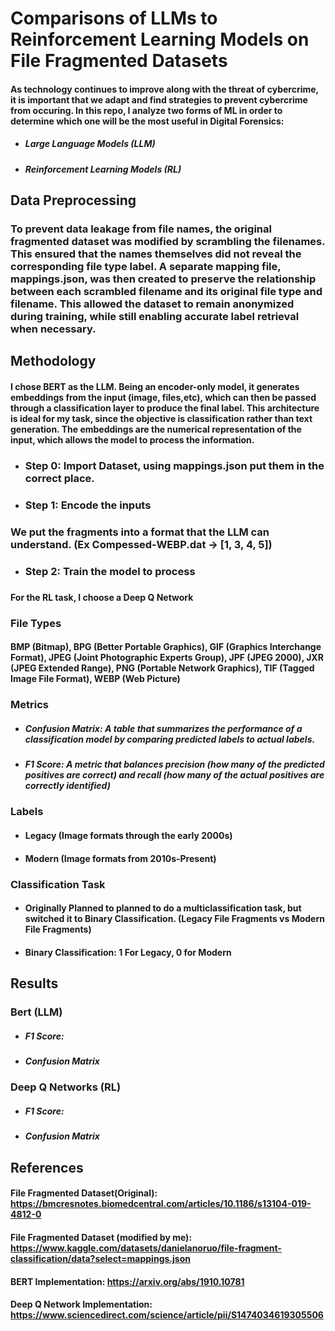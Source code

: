 # Comparisons of LLMs to Reinforcement Learning Models on File Fragmented Datasets 

#### As technology continues to improve along with the threat of cybercrime, it is important that we adapt and find strategies to prevent cybercrime from occuring. In this repo, I analyze two forms of ML in order to determine which one will be the most useful in Digital Forensics:

- ##### Large Language Models (LLM)
- ##### Reinforcement Learning Models (RL)


## Data Preprocessing

### To prevent data leakage from file names, the original fragmented dataset was modified by scrambling the filenames. This ensured that the names themselves did not reveal the corresponding file type label. A separate mapping file, mappings.json, was then created to preserve the relationship between each scrambled filename and its original file type and filename. This allowed the dataset to remain anonymized during training, while still enabling accurate label retrieval when necessary.


## Methodology
#### I chose BERT as the LLM. Being an encoder-only model, it generates embeddings from the input (image, files,etc), which can then be passed through a classification layer to produce the final label. This architecture is ideal for my task, since the objective is classification rather than text generation. The embeddings are the numerical representation of the input, which allows the model to process the information.

- ### Step 0: Import Dataset, using mappings.json put them in the correct place. 

- ### Step 1: Encode the inputs
### We put the fragments into a format that the LLM can understand. (Ex Compessed-WEBP.dat -> [1, 3, 4, 5])

- ### Step 2: Train the model to process 
### 


#### For the RL task, I choose a Deep Q Network

### File Types 
#### BMP (Bitmap), BPG (Better Portable Graphics), GIF (Graphics Interchange Format), JPEG (Joint Photographic Experts Group), JPF (JPEG 2000), JXR (JPEG Extended Range), PNG (Portable Network Graphics), TIF (Tagged Image File Format), WEBP (Web Picture)

### Metrics
- ##### Confusion Matrix: A table that summarizes the performance of a classification model by comparing predicted labels to actual labels.
- ##### F1 Score: A metric that balances precision (how many of the predicted positives are correct) and recall (how many of the actual positives are correctly identified)

### Labels
- #### Legacy (Image formats through the early 2000s)
- #### Modern (Image formats from 2010s-Present)

### Classification Task
- #### Originally Planned to planned to do a multiclassification task, but switched it to Binary Classification. (Legacy File Fragments vs Modern File Fragments)
- #### Binary Classification: 1 For Legacy, 0 for Modern

## Results


### Bert (LLM)
- ##### F1 Score: 
- ##### Confusion Matrix

### Deep Q Networks (RL)
- ##### F1 Score: 
- ##### Confusion Matrix

## References

#### File Fragmented Dataset(Original): https://bmcresnotes.biomedcentral.com/articles/10.1186/s13104-019-4812-0

#### File Fragmented Dataset (modified by me): https://www.kaggle.com/datasets/danielanoruo/file-fragment-classification/data?select=mappings.json

#### BERT Implementation: https://arxiv.org/abs/1910.10781

#### Deep Q Network Implementation: https://www.sciencedirect.com/science/article/pii/S1474034619305506